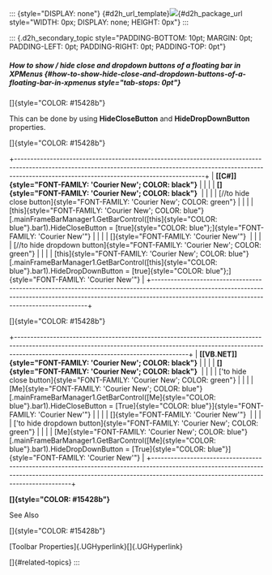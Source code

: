 ::: {style="DISPLAY: none"}
[](ms-xhelp:///?Id=d2h_url_template){#d2h_url_template}![](!package_url!){#d2h_package_url style="WIDTH: 0px; DISPLAY: none; HEIGHT: 0px"}
:::

::: {.d2h_secondary_topic style="PADDING-BOTTOM: 10pt; MARGIN: 0pt; PADDING-LEFT: 0pt; PADDING-RIGHT: 0pt; PADDING-TOP: 0pt"}
##### How to show / hide close and dropdown buttons of a floating bar in XPMenus {#how-to-show-hide-close-and-dropdown-buttons-of-a-floating-bar-in-xpmenus style="tab-stops: 0pt"}

[]{style="COLOR: #15428b"} 

This can be done by using **HideCloseButton** and **HideDropDownButton** properties.

[]{style="COLOR: #15428b"} 

+----------------------------------------------------------------------------------------------------------------------------------------------------------------------------------------------------------------------+
| **[\[C#\]]{style="FONT-FAMILY: 'Courier New'; COLOR: black"}**                                                                                                                                                       |
|                                                                                                                                                                                                                      |
| **[]{style="FONT-FAMILY: 'Courier New'; COLOR: black"}**                                                                                                                                                             |
|                                                                                                                                                                                                                      |
| [//to hide close button]{style="FONT-FAMILY: 'Courier New'; COLOR: green"}                                                                                                                                           |
|                                                                                                                                                                                                                      |
| [this]{style="FONT-FAMILY: 'Courier New'; COLOR: blue"}[.mainFrameBarManager1.GetBarControl([this]{style="COLOR: blue"}.bar1).HideCloseButton = [true]{style="COLOR: blue"};]{style="FONT-FAMILY: 'Courier New'"}    |
|                                                                                                                                                                                                                      |
| []{style="FONT-FAMILY: 'Courier New'"}                                                                                                                                                                               |
|                                                                                                                                                                                                                      |
| [//to hide dropdown button]{style="FONT-FAMILY: 'Courier New'; COLOR: green"}                                                                                                                                        |
|                                                                                                                                                                                                                      |
| [this]{style="FONT-FAMILY: 'Courier New'; COLOR: blue"}[.mainFrameBarManager1.GetBarControl([this]{style="COLOR: blue"}.bar1).HideDropDownButton = [true]{style="COLOR: blue"};]{style="FONT-FAMILY: 'Courier New'"} |
+----------------------------------------------------------------------------------------------------------------------------------------------------------------------------------------------------------------------+

[]{style="COLOR: #15428b"} 

+-----------------------------------------------------------------------------------------------------------------------------------------------------------------------------------------------------------------+
| **[\[VB.NET\]]{style="FONT-FAMILY: 'Courier New'; COLOR: black"}**                                                                                                                                              |
|                                                                                                                                                                                                                 |
| **[]{style="FONT-FAMILY: 'Courier New'; COLOR: black"}**                                                                                                                                                        |
|                                                                                                                                                                                                                 |
| [\'to hide close button]{style="FONT-FAMILY: 'Courier New'; COLOR: green"}                                                                                                                                      |
|                                                                                                                                                                                                                 |
| [Me]{style="FONT-FAMILY: 'Courier New'; COLOR: blue"}[.mainFrameBarManager1.GetBarControl([Me]{style="COLOR: blue"}.bar1).HideCloseButton = [True]{style="COLOR: blue"}]{style="FONT-FAMILY: 'Courier New'"}    |
|                                                                                                                                                                                                                 |
| []{style="FONT-FAMILY: 'Courier New'"}                                                                                                                                                                          |
|                                                                                                                                                                                                                 |
| [\'to hide dropdown button]{style="FONT-FAMILY: 'Courier New'; COLOR: green"}                                                                                                                                   |
|                                                                                                                                                                                                                 |
| [Me]{style="FONT-FAMILY: 'Courier New'; COLOR: blue"}[.mainFrameBarManager1.GetBarControl([Me]{style="COLOR: blue"}.bar1).HideDropDownButton = [True]{style="COLOR: blue"}]{style="FONT-FAMILY: 'Courier New'"} |
+-----------------------------------------------------------------------------------------------------------------------------------------------------------------------------------------------------------------+

**[]{style="COLOR: #15428b"}** 

See Also

[]{style="COLOR: #15428b"} 

[Toolbar Properties]{.UGHyperlink}[]{.UGHyperlink}

[]{#related-topics}
:::

